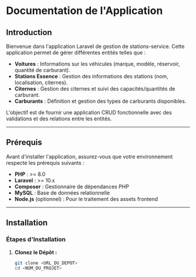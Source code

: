 # Documentation de l'Application

## Introduction

Bienvenue dans l'application Laravel de gestion de stations-service. Cette application permet de gérer différentes entités telles que :

- **Voitures** : Informations sur les véhicules (marque, modèle, réservoir, quantité de carburant).
- **Stations Essence** : Gestion des informations des stations (nom, localisation, citernes).
- **Citernes** : Gestion des citernes et suivi des capacités/quantités de carburant.
- **Carburants** : Définition et gestion des types de carburants disponibles.

L'objectif est de fournir une application CRUD fonctionnelle avec des validations et des relations entre les entités.

---

## Prérequis

Avant d'installer l'application, assurez-vous que votre environnement respecte les prérequis suivants :

- **PHP** : >= 8.0
- **Laravel** : >= 10.x
- **Composer** : Gestionnaire de dépendances PHP
- **MySQL** : Base de données relationnelle
- **Node.js** (optionnel) : Pour le traitement des assets frontend

---

## Installation

### Étapes d'Installation

1. **Clonez le Dépôt :**
   ```bash
   git clone <URL_DU_DEPOT>
   cd <NOM_DU_PROJET>
